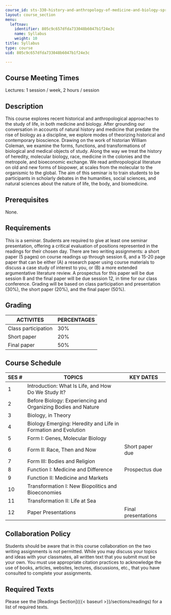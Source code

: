 ```yaml
---
course_id: sts-330-history-and-anthropology-of-medicine-and-biology-spring-2013
layout: course_section
menu:
  leftnav:
    identifier: 805c9c657dfda733048b6047b1f24e3c
    name: Syllabus
    weight: 10
title: Syllabus
type: course
uid: 805c9c657dfda733048b6047b1f24e3c

---
```


Course Meeting Times
--------------------

Lectures: 1 session / week, 2 hours / session

Description
-----------

This course explores recent historical and anthropological approaches to the study of life, in both medicine and biology. After grounding our conversation in accounts of natural history and medicine that predate the rise of biology as a discipline, we explore modes of theorizing historical and contemporary bioscience. Drawing on the work of historian William Coleman, we examine the forms, functions, and transformations of biological and medical objects of study. Along the way we treat the history of heredity, molecular biology, race, medicine in the colonies and the metropole, and bioeconomic exchange. We read anthropological literature on old and new forms of biopower, at scales from the molecular to the organismic to the global. The aim of this seminar is to train students to be participants in scholarly debates in the humanities, social sciences, and natural sciences about the nature of life, the body, and biomedicine.

Prerequisites
-------------

None.

Requirements
------------

This is a seminar. Students are required to give at least one seminar presentation, offering a critical evaluation of positions represented in the readings for their chosen day. There are two writing assignments: a short paper (5 pages) on course readings up through session 6, and a 15-20 page paper that can be either (A) a research paper using course materials to discuss a case study of interest to you, or (B) a more extended argumentative literature review. A prospectus for this paper will be due session 8 and the final paper will be due session 12, in time for our class conference. Grading will be based on class participation and presentation (30%), the short paper (20%), and the final paper (50%).

Grading
-------

| ACTIVITES | PERCENTAGES |
| --- | --- |
| Class participation | 30% |
| Short paper | 20% |
| Final paper | 50% 

Course Schedule
---------------

| SES # | TOPICS | KEY DATES |
| --- | --- | --- |
| 1 | Introduction: What Is Life, and How Do We Study It? | &nbsp; |
| 2 | Before Biology: Experiencing and Organizing Bodies and Nature | &nbsp; |
| 3 | Biology, in Theory | &nbsp; |
| 4 | Biology Emerging: Heredity and Life in Formation and Evolution | &nbsp; |
| 5 | Form I: Genes, Molecular Biology | &nbsp; |
| 6 | Form II: Race, Then and Now | Short paper due |
| 7 | Form III: Bodies and Religion | &nbsp; |
| 8 | Function I: Medicine and Difference | Prospectus due |
| 9 | Function II: Medicine and Markets | &nbsp; |
| 10 | Transformation I: New Biopolitics and Bioeconomies | &nbsp; |
| 11 | Transformation II: Life at Sea | &nbsp; |
| 12 | Paper Presentations | Final presentations 

Collaboration Policy
--------------------

Students should be aware that in this course collaboration on the two writing assignments is not permitted. While you may discuss your topics and ideas with your classmates, all written text that you submit must be your own. You must use appropriate citation practices to acknowledge the use of books, articles, websites, lectures, discussions, etc., that you have consulted to complete your assignments.

Required Texts
--------------

Please see the [Readings Section]({{< baseurl >}}/sections/readings) for a list of required texts.